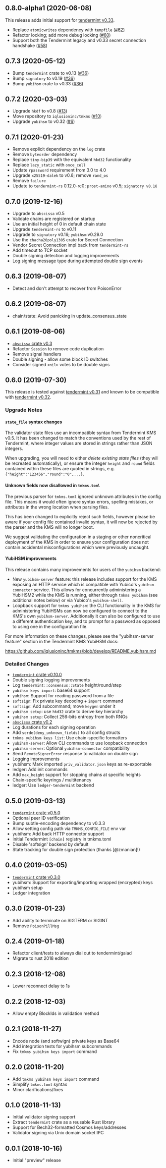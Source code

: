 ## 0.8.0-alpha1 (2020-06-08)

This release adds initial support for [tendermint v0.33].

- Replace `atomicwrites` dependency with `tempfile` ([#62])
- Refactor locking; add more debug locking ([#60])
- Support both the Tendermint legacy and v0.33 secret connection handshake ([#58])

[tendermint v0.33]: https://github.com/tendermint/tendermint/blob/master/CHANGELOG.md#v033
[#62]: https://github.com/iqlusioninc/tmkms/pull/62
[#60]: https://github.com/iqlusioninc/tmkms/pull/60
[#58]: https://github.com/iqlusioninc/tmkms/pull/58

## 0.7.3 (2020-05-12)

- Bump `tendermint` crate to v0.13 ([#36])
- Bump `signatory` to v0.19 ([#36])
- Bump `yubihsm` crate to v0.33 ([#36])

[#36]: https://github.com/iqlusioninc/tmkms/pull/36

## 0.7.2 (2020-03-03)

- Upgrade `hkdf` to v0.8 ([#13])
- Move repository to `iqlusioninc/tmkms` ([#10])
- Upgrade `yubihsm` to v0.32 ([#6])

[#13]: https://github.com/iqlusioninc/tmkms/pull/13
[#10]: https://github.com/iqlusioninc/tmkms/pull/10
[#6]: https://github.com/iqlusioninc/tmkms/pull/6

## 0.7.1 (2020-01-23)

- Remove explicit dependency on the `log` crate
- Remove `byteorder` dependency
- Replace `tiny-bip39` with the equivalent `hkd32` functionality
- Replace `lazy_static` with `once_cell`
- Update `rpassword` requirement from 3.0 to 4.0
- Upgrade `x25519-dalek` to v0.6; remove `rand_os`
- Remove `failure`
- Update to `tendermint-rs` 0.12.0-rc0; `prost-amino` v0.5; `signatory v0.18`

## 0.7.0 (2019-12-16)

- Upgrade to `abscissa` v0.5
- Validate chains are registered on startup
- Use an initial height of 0 in default chain state
- Upgrade `tendermint-rs` to v0.11
- Upgrade to `signatory` v0.16; `yubihsm` v0.29.0
- Use the `chacha20poly1305` crate for Secret Connection
- Vendor Secret Connection impl back from `tendermint-rs`
- Add timeout to TCP socket
- Double signing detection and logging improvements
- Log signing message type during attempted double sign events

## 0.6.3 (2019-08-07)

- Detect and don't attempt to recover from PoisonError

## 0.6.2 (2019-08-07)

- chain/state: Avoid panicking in update_consensus_state

## 0.6.1 (2019-08-06)

- [`abscissa` crate v0.3]
- Refactor `Session` to remove code duplication
- Remove signal handlers
- Double signing - allow some block ID switches
- Consider signed `<nil>` votes to be double signs

[`abscissa` crate v0.3]: https://github.com/iqlusioninc/abscissa/pull/127

## 0.6.0 (2019-07-30)

This release is tested against [tendermint v0.31] and known to be compatible
with [tendermint v0.32].

### Upgrade Notes

#### `state_file` syntax changes

The validator state files use an incompatible syntax from Tendermint KMS v0.5.
It has been changed to match the conventions used by the rest of Tendermint,
where integer values are stored in strings rather than JSON integers.

When upgrading, you will need to either *delete existing state files* 
(they will be recreated automatically), or ensure the integer `height` and
`round` fields contained within these files are quoted in strings, e.g.
`{"height":"123456","round":"0",...}`.

#### Unknown fields now disallowed in `tmkms.toml`

The previous parser for `tmkms.toml` ignored unknown attributes in the
config file. This means it would often ignore syntax errors, spelling mistakes,
or attributes in the wrong location when parsing files.

This has been changed to explicitly reject such fields, however please be aware
if your config file contained invalid syntax, it will now be rejected by the
parser and the KMS will no longer boot.

We suggest validating the configuration in a staging or other noncritical
deployment of the KMS in order to ensure your configuration does not contain
accidental misconfigurations which were previously uncaught.

#### YubiHSM improvements

This release contains many improvements for users of the `yubihsm` backend:

- New `yubihsm-server` feature: this release includes support for the KMS
  exposing an HTTP service which is compatible with Yubico's
  `yubihsm-connector` service. This allows for concurrently administering
  a YubiHSM2 while the KMS is running, either through `tmkms yubihsm`
  (see additional notes below) or via Yubico's `yubihsm-shell`.
- Loopback support for `tmkms yubihsm`: the CLI functionality in the KMS for
  administering YubiHSMs can now be configured to connect to the KMS's
  own `yubihsm-server`. Additionally it can also be configured to use a
  different authentication key, and to prompt for a password as opposed to
  using one in the configuration file.

For more information on these changes, please see the "yubihsm-server feature"
section in the Tendermint KMS YubiHSM docs:

<https://github.com/iqlusioninc/tmkms/blob/develop/README.yubihsm.md>

### Detailed Changes

- [`tendermint` crate v0.10.0]
- Double signing logging improvements
- Log `tendermint::consensus::State` height/round/step
- `yubihsm keys import`: base64 support
- `yubihsm`: Support for reading password from a file
- `softsign`: Fix private key decoding + `import` command
- `softsign`: Add subcommand; move `keygen` under it
- `yubihsm setup`: use `hkd32` crate to derive key hierarchy
- `yubihsm setup`: Collect 256-bits entropy from both RNGs
- [`abscissa` crate v0.2]
- Log durations for each signing operation
- Add `serde(deny_unknown_fields)` to all config structs
- `tmkms yubihsm keys list`: Use chain-specific formatters
- `yubihsm-server`: Allow CLI commands to use loopback connection
- `yubihsm-server`: Optional `yubihsm-connector` compatibility
- Send `RemoteSignerError` response to validator on double sign
- Logging improvements
- yubihsm: Mark imported `priv_validator.json` keys as re-exportable
- ledger: Add init commands
- Add `max_height` support for stopping chains at specific heights
- Chain-specific keyrings / multitenancy
- ledger: Use `ledger-tendermint` backend

[tendermint v0.31]: https://github.com/tendermint/tendermint/blob/master/CHANGELOG.md#v0316
[tendermint v0.32]: https://github.com/tendermint/tendermint/blob/master/CHANGELOG.md#v0320
[`abscissa` crate v0.2]: https://github.com/iqlusioninc/abscissa/pull/98
[`tendermint` crate v0.10.0]: https://crates.io/crates/tendermint/0.10.0

## 0.5.0 (2019-03-13)

- [`tendermint` crate v0.5.0]
- Optional peer ID verification
- Bump subtle-encoding dependency to v0.3.3
- Allow setting config path via `TMKMS_CONFIG_FILE` env var
- yubihsm: Add back HTTP connector support
- Initial Tendermint `[chain]` registry in tmkms.toml
- Disable 'softsign' backend by default
- State tracking for double sign protection (thanks [@zmanian]!)

[`tendermint` crate v0.5.0]: https://crates.io/crates/tendermint/0.5.0

## 0.4.0 (2019-03-05)

- [`tendermint` crate v0.3.0]
- yubihsm: Support for exporting/importing wrapped (encrypted) keys
- yubihsm setup
- Ledger integration

[`tendermint` crate v0.3.0]: https://crates.io/crates/tendermint/0.3.0

## 0.3.0 (2019-01-23)

- Add ability to terminate on SIGTERM or SIGINT
- Remove `PoisonPillMsg` 

## 0.2.4 (2019-01-18)

- Refactor client/tests to always dial out to tendermint/gaiad
- Migrate to rust 2018 edition

## 0.2.3 (2018-12-08)

- Lower reconnect delay to 1s

## 0.2.2 (2018-12-03)

- Allow empty BlockIds in validation method

## 0.2.1 (2018-11-27)

- Encode node (and softwign) private keys as Base64
- Add integration tests for yubihsm subcommands
- Fix `tmkms yubihsm keys import` command

## 0.2.0 (2018-11-20)

- Add `tmkms yubihsm keys import` command
- Simplify `tmkms.toml` syntax
- Minor clarifications/fixes

## 0.1.0 (2018-11-13)

- Initial validator signing support
- Extract `tendermint` crate as a reusable Rust library
- Support for Bech32-formatted Cosmos keys/addresses
- Validator signing via Unix domain socket IPC

## 0.0.1 (2018-10-16)

- Initial "preview" release
